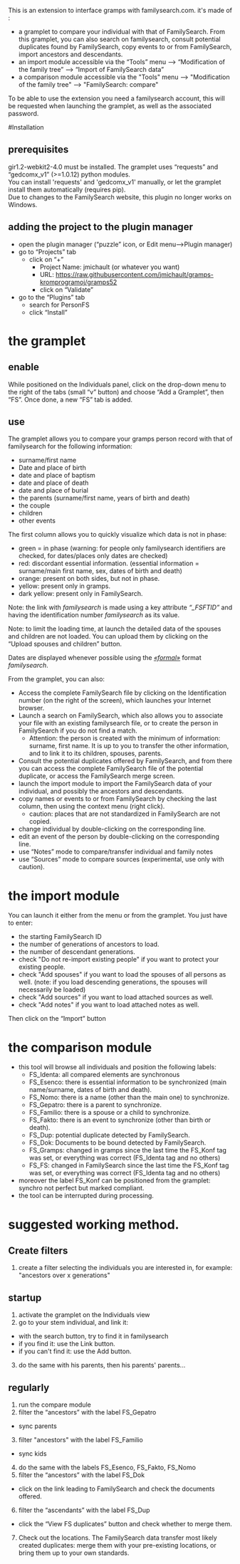 This is an extension to interface gramps with familysearch.com. it's made of :

* a gramplet to compare your individual with that of FamilySearch. From this gramplet, you can also search on familysearch, consult potential duplicates found by FamilySearch, copy events to or from FamilySearch, import ancestors and descendants.
* an import module accessible via the “Tools” menu --> “Modification of the family tree” --> “Import of FamilySearch data”
* a comparison module accessible via the "Tools" menu --> "Modification of the family tree" --> "FamilySearch: compare"

To be able to use the extension you need a familysearch account, this will be requested when launching the gramplet, as well as the associated password.

#Installation
## prerequisites
gir1.2-webkit2-4.0 must be installed.
The gramplet uses “requests” and “gedcomx\_v1” (>=1.0.12) python modules.  
You can install 'requests' and 'gedcomx\_v1' manually, or let the gramplet install them automatically (requires pip).  
Due to changes to the FamilySearch website, this plugin no longer works on Windows.

## adding the project to the plugin manager
* open the plugin manager (“puzzle” icon, or Edit menu-->Plugin manager)
* go to “Projects” tab
   * click on “+”
     * Project Name: jmichault (or whatever you want)
     * URL: https://raw.githubusercontent.com/jmichault/gramps-kromprogramoj/gramps52
     * click on “Validate”
* go to the “Plugins” tab
   * search for PersonFS
   * click “Install”


# the gramplet
## enable
While positioned on the Individuals panel, click on the drop-down menu to the right of the tabs (small “v” button) and choose “Add a Gramplet”, then “FS”.
Once done, a new “FS” tab is added.

## use

The gramplet allows you to compare your gramps person record with that of familysearch for the following information:
* surname/first name
* Date and place of birth
* date and place of baptism
* date and place of death
* date and place of burial
* the parents (surname/first name, years of birth and death)
* the couple
* children
* other events

The first column allows you to quickly visualize which data is not in phase:
* green = in phase (warning: for people only familysearch identifiers are checked, for dates/places only dates are checked)
* red: discordant essential information. (essential information = surname/main first name, sex, dates of birth and death)
* orange: present on both sides, but not in phase.
* yellow: present only in gramps.
* dark yellow: present only in FamilySearch.

Note: the link with _familysearch_ is made using a key attribute _“\_FSFTID”_ and having the identification number _familysearch_ as its value.

Note: to limit the loading time, at launch the detailed data of the spouses and children are not loaded. You can upload them by clicking on the “Upload spouses and children” button.

Dates are displayed whenever possible using the [_«formal»_](https://github.com/FamilySearch/gedcomx/blob/master/specifications/date-format-specification.md) format _familysearch_.

From the gramplet, you can also:
* Access the complete FamilySearch file by clicking on the Identification number (on the right of the screen), which launches your Internet browser.
* Launch a search on FamilySearch, which also allows you to associate your file with an existing familysearch file, or to create the person in FamilySearch if you do not find a match.
  * Attention: the person is created with the minimum of information: surname, first name. It is up to you to transfer the other information, and to link it to its children, spouses, parents.
* Consult the potential duplicates offered by FamilySearch, and from there you can access the complete FamilySearch file of the potential duplicate, or access the FamilySearch merge screen.
* launch the import module to import the FamilySearch data of your individual, and possibly the ancestors and descendants.
* copy names or events to or from FamilySearch by checking the last column, then using the context menu (right click).
  * caution: places that are not standardized in FamilySearch are not copied.
* change individual by double-clicking on the corresponding line.
* edit an event of the person by double-clicking on the corresponding line.
* use “Notes” mode to compare/transfer individual and family notes
* use “Sources” mode to compare sources (experimental, use only with caution).

# the import module
You can launch it either from the menu or from the gramplet.
You just have to enter:
* the starting FamilySearch ID
* the number of generations of ancestors to load.
* the number of descendant generations.
* check "Do not re-import existing people" if you want to protect your existing people.
* check "Add spouses" if you want to load the spouses of all persons as well.
  (note: if you load descending generations, the spouses will necessarily be loaded)
* check "Add sources" if you want to load attached sources as well.
* check "Add notes" if you want to load attached notes as well.

Then click on the “Import” button

# the comparison module
* this tool will browse all individuals and position the following labels:
  * FS\_Identa: all compared elements are synchronous
  * FS\_Esenco: there is essential information to be synchronized (main name/surname, dates of birth and death).
  * FS\_Nomo: there is a name (other than the main one) to synchronize.
  * FS\_Gepatro: there is a parent to synchronize.
  * FS\_Familio: there is a spouse or a child to synchronize.
  * FS\_Fakto: there is an event to synchronize (other than birth or death).
  * FS\_Dup: potential duplicate detected by FamilySearch.
  * FS\_Dok: Documents to be bound detected by FamilySearch.
  * FS\_Gramps: changed in gramps since the last time the FS\_Konf tag was set, or everything was correct (FS\_Identa tag and no others)
  * FS\_FS: changed in FamilySearch since the last time the FS\_Konf tag was set, or everything was correct (FS\_Identa tag and no others)
* moreover the label FS\_Konf can be positioned from the gramplet: synchro not perfect but marked compliant.
* the tool can be interrupted during processing.

# suggested working method.
## Create filters
1. create a filter selecting the individuals you are interested in, for example: "ancestors over x generations"

## startup
1. activate the gramplet on the Individuals view
2. go to your stem individual, and link it:
  * with the search button, try to find it in familysearch
  * if you find it: use the Link button.
  * if you can't find it: use the Add button.
3. do the same with his parents, then his parents' parents...

## regularly
1. run the compare module
2. filter the “ancestors” with the label FS_Gepatro
  * sync parents
3. filter "ancestors" with the label FS_Familio
  * sync kids
4. do the same with the labels FS_Esenco, FS_Fakto, FS_Nomo
5. filter the “ancestors” with the label FS_Dok
  * click on the link leading to FamilySearch and check the documents offered.
6. filter the “ascendants” with the label FS_Dup
  * click the “View FS duplicates” button and check whether to merge them.
7. Check out the locations. The FamilySearch data transfer most likely created duplicates: merge them with your pre-existing locations, or bring them up to your own standards.

